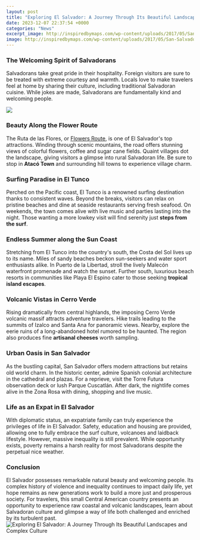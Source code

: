 ```yaml
---
layout: post
title: "Exploring El Salvador: A Journey Through Its Beautiful Landscapes and Complex Culture"
date: 2023-12-07 22:37:54 +0000
categories: "News"
excerpt_image: http://inspiredbymaps.com/wp-content/uploads/2017/05/San-Salvador-Ruta-de-Las-Flores-Exploring-El-Salvadors-Flowers-Route-39-of-90.jpg
image: http://inspiredbymaps.com/wp-content/uploads/2017/05/San-Salvador-Ruta-de-Las-Flores-Exploring-El-Salvadors-Flowers-Route-39-of-90.jpg
---
```


### The Welcoming Spirit of Salvadorans
Salvadorans take great pride in their hospitality. Foreign visitors are sure to be treated with extreme courtesy and warmth. Locals love to make travelers feel at home by sharing their culture, including traditional Salvadoran cuisine. While jokes are made, Salvadorans are fundamentally kind and welcoming people.

![](https://media.visualstories.com/uploads/images/1/175/5537392-1280_1124546694-san-salvador-city_l.jpg)
### Beauty Along the Flower Route  
The Ruta de las Flores, or [Flowers Route](https://travelokla.github.io/2023-12-26-les-xeeles-du-chocolat-sao-tom-xe9-et-principe/), is one of El Salvador's top attractions. Winding through scenic mountains, the road offers stunning views of colorful flowers, coffee and sugar cane fields. Quaint villages dot the landscape, giving visitors a glimpse into rural Salvadoran life. Be sure to stop in **Atacó Town** and surrounding hill towns to experience village charm.
### Surfing Paradise in El Tunco
Perched on the Pacific coast, El Tunco is a renowned surfing destination thanks to consistent waves. Beyond the breaks, visitors can relax on pristine beaches and dine at seaside restaurants serving fresh seafood. On weekends, the town comes alive with live music and parties lasting into the night. Those wanting a more lowkey visit will find serenity just **steps from the surf**.  
### Endless Summer along the Sun Coast  
Stretching from El Tunco into the country's south, the Costa del Sol lives up to its name. Miles of sandy beaches beckon sun-seekers and water sport enthusiasts alike. In Puerto de la Libertad, stroll the lively Malecón waterfront promenade and watch the sunset. Further south, luxurious beach resorts in communities like Playa El Espino cater to those seeking **tropical island escapes**.
### Volcanic Vistas in Cerro Verde
Rising dramatically from central highlands, the imposing Cerro Verde volcanic massif attracts adventure travelers. Hike trails leading to the summits of Izalco and Santa Ana for panoramic views. Nearby, explore the eerie ruins of a long-abandoned hotel rumored to be haunted. The region also produces fine **artisanal cheeses** worth sampling.
### Urban Oasis in San Salvador
As the bustling capital, San Salvador offers modern attractions but retains old world charm. In the historic center, admire Spanish colonial architecture in the cathedral and plazas. For a reprieve, visit the Torre Futura observation deck or lush Parque Cuscatlán. After dark, the nightlife comes alive in the Zona Rosa with dining, shopping and live music.
### Life as an Expat in El Salvador 
With diplomatic status, an expatriate family can truly experience the privileges of life in El Salvador. Safety, education and housing are provided, allowing one to fully embrace the surf culture, volcanoes and laidback lifestyle. However, massive inequality is still prevalent. While opportunity exists, poverty remains a harsh reality for most Salvadorans despite the perpetual nice weather.
### Conclusion
El Salvador possesses remarkable natural beauty and welcoming people. Its complex history of violence and inequality continues to impact daily life, yet hope remains as new generations work to build a more just and prosperous society. For travelers, this small Central American country presents an opportunity to experience raw coastal and volcanic landscapes, learn about Salvadoran culture and glimpse a way of life both challenged and enriched by its turbulent past.
![Exploring El Salvador: A Journey Through Its Beautiful Landscapes and Complex Culture](http://inspiredbymaps.com/wp-content/uploads/2017/05/San-Salvador-Ruta-de-Las-Flores-Exploring-El-Salvadors-Flowers-Route-39-of-90.jpg)